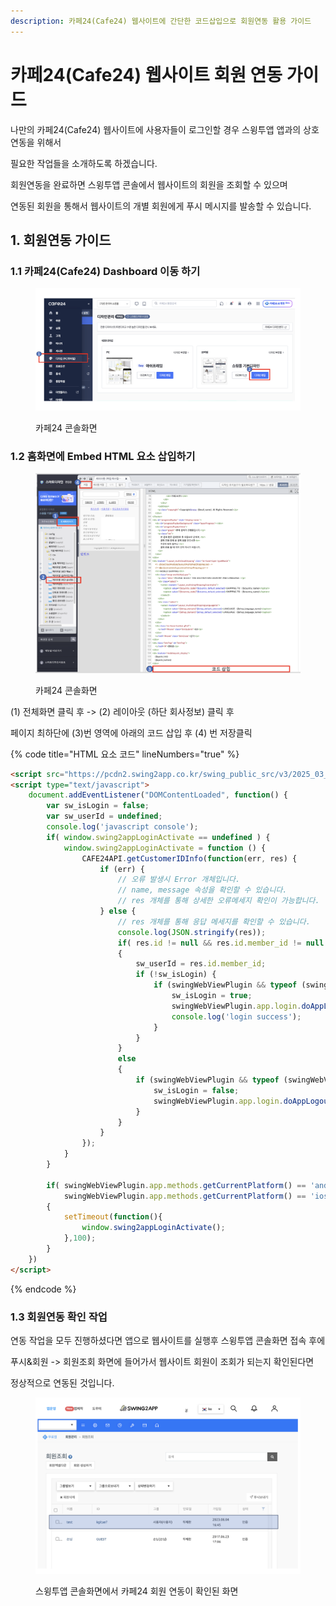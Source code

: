 ```yaml
---
description: 카페24(Cafe24) 웹사이트에 간단한 코드삽입으로 회원연동 활용 가이드
---
```


# 카페24(Cafe24) 웹사이트 회원 연동 가이드

나만의 카페24(Cafe24) 웹사이트에 사용자들이 로그인할 경우 스윙투앱 앱과의 상호 연동을 위해서

필요한 작업들을 소개하도록 하겠습니다.

회원연동을 완료하면 스윙투앱 콘솔에서 웹사이트의 회원을 조회할 수 있으며

연동된 회원을 통해서 웹사이트의 개별 회원에게 푸시 메시지를 발송할 수 있습니다.



## 1. 회원연동 가이드

### 1.1 카페24(Cafe24) Dashboard 이동 하기

<figure><img src="../../../.gitbook/assets/image (11) (1).png" alt=""><figcaption><p>카페24 콘솔화면</p></figcaption></figure>

### 1.2 홈화면에 Embed HTML 요소 삽입하기



<figure><img src="../../../.gitbook/assets/image (13) (1).png" alt=""><figcaption><p>카페24 콘솔화면</p></figcaption></figure>

(1) 전체화면 클릭 후 -> (2) 레이아웃 (하단 회사정보) 클릭 후&#x20;

페이지 최하단에 (3)번 영역에 아래의 코드 삽입 후 (4) 번 저장클릭

{% code title="HTML 요소 코드" lineNumbers="true" %}
```html
<script src="https://pcdn2.swing2app.co.kr/swing_public_src/v3/2025_03_14_001/js/swing_app_on_web.js"></script>
<script type="text/javascript">
    document.addEventListener("DOMContentLoaded", function() {
        var sw_isLogin = false;
        var sw_userId = undefined;
        console.log('javascript console');
        if( window.swing2appLoginActivate == undefined ) {
            window.swing2appLoginActivate = function () {
                CAFE24API.getCustomerIDInfo(function(err, res) {
                    if (err) {
                        // 오류 발생시 Error 개체입니다.
                        // name, message 속성을 확인할 수 있습니다.
                        // res 개체를 통해 상세한 오류메세지 확인이 가능합니다.
                    } else {
                        // res 개체를 통해 응답 메세지를 확인할 수 있습니다.
                        console.log(JSON.stringify(res));
                        if( res.id != null && res.id.member_id != null )
                        {
                            sw_userId = res.id.member_id;
                            if (!sw_isLogin) {
                                if (swingWebViewPlugin && typeof (swingWebViewPlugin.app.login.doAppLogin) == 'function') {
                                    sw_isLogin = true;
                                    swingWebViewPlugin.app.login.doAppLogin(sw_userId, sw_userId);
                                    console.log('login success');
                                }
                            }
                        }
                        else
                        {
                            if (swingWebViewPlugin && typeof (swingWebViewPlugin.app.login.doAppLogout) == 'function') {
                                sw_isLogin = false;
                                swingWebViewPlugin.app.login.doAppLogout();
                            }
                        }
                    }
                });
            }
        }

        if( swingWebViewPlugin.app.methods.getCurrentPlatform() == 'android' ||
            swingWebViewPlugin.app.methods.getCurrentPlatform() == 'ios' )
        {
            setTimeout(function(){
                window.swing2appLoginActivate();
            },100);
        }
    })
</script>

```
{% endcode %}



### 1.3 회원연동 확인 작업

&#x20;     연동 작업을 모두 진행하셨다면 앱으로 웹사이트를 실행후 스윙투앱 콘솔화면 접속 후에

&#x20;     푸시&회원 -> 회원조회 화면에 들어가서 웹사이트 회원이 조회가 되는지 확인된다면&#x20;

&#x20;     정상적으로 연동된 것입니다.



<figure><img src="../../../.gitbook/assets/image (14) (1).png" alt=""><figcaption><p>스윙투앱 콘솔화면에서 카페24 회원 연동이 확인된 화면</p></figcaption></figure>



